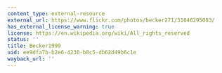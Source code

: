 ```yaml
---
content_type: external-resource
external_url: https://www.flickr.com/photos/becker271/31046295083/
has_external_license_warning: true
license: https://en.wikipedia.org/wiki/All_rights_reserved
status: ''
title: Becker1999
uid: ee9dfa7b-b2e6-4230-b8c5-db62d49b6c1e
wayback_url: ''
---
```

